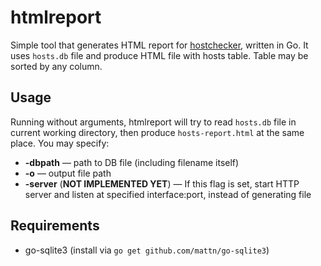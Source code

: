 # htmlreport
Simple tool that generates HTML report for [hostchecker](https://github.com/h5vx/hostchecker), written in Go.
It uses `hosts.db` file and produce HTML file with hosts table. Table may be sorted by any column.

## Usage
Running without arguments, htmlreport will try to read `hosts.db` file in current working directory, then produce `hosts-report.html` at the same place. You may specify:
* **-dbpath** — path to DB file (including filename itself)
* **-o** — output file path
* **-server** (**NOT IMPLEMENTED YET**) — If this flag is set, start HTTP server and listen at specified interface:port, instead of generating file

## Requirements
* go-sqlite3 (install via `go get github.com/mattn/go-sqlite3`)
